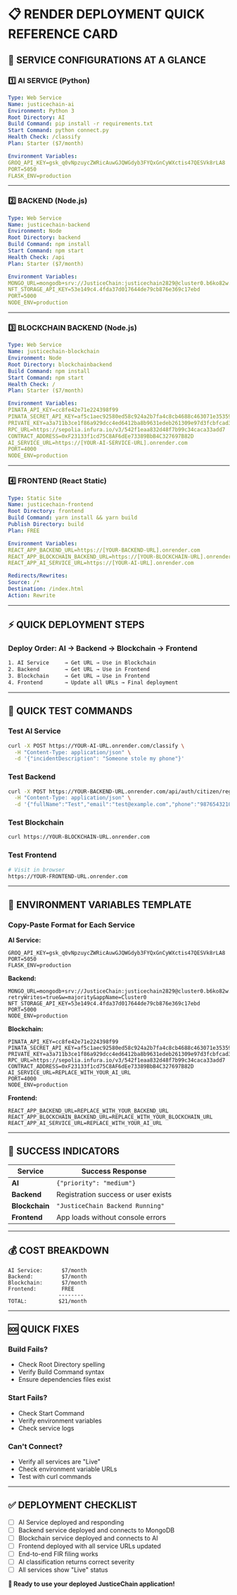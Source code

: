 # 📋 **RENDER DEPLOYMENT QUICK REFERENCE CARD**

## 🚀 **SERVICE CONFIGURATIONS AT A GLANCE**

### **1️⃣ AI SERVICE (Python)**
```yaml
Type: Web Service
Name: justicechain-ai
Environment: Python 3
Root Directory: AI
Build Command: pip install -r requirements.txt
Start Command: python connect.py
Health Check: /classify
Plan: Starter ($7/month)

Environment Variables:
GROQ_API_KEY=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
PORT=5050
FLASK_ENV=production
```

---

### **2️⃣ BACKEND (Node.js)**
```yaml
Type: Web Service  
Name: justicechain-backend
Environment: Node
Root Directory: backend
Build Command: npm install
Start Command: npm start
Health Check: /api
Plan: Starter ($7/month)

Environment Variables:
MONGO_URL=mongodb+srv://JusticeChain:justicechain2829@cluster0.b6ko82w.mongodb.net/JusticeChain?retryWrites=true&w=majority&appName=Cluster0
NFT_STORAGE_API_KEY=53e149c4.4fda37d017644de79cb876e369c17ebd
PORT=5000
NODE_ENV=production
```

---

### **3️⃣ BLOCKCHAIN BACKEND (Node.js)**
```yaml
Type: Web Service
Name: justicechain-blockchain  
Environment: Node
Root Directory: blockchainbackend
Build Command: npm install
Start Command: npm start
Health Check: /
Plan: Starter ($7/month)

Environment Variables:
PINATA_API_KEY=cc8fe42e71e224398f99
PINATA_SECRET_API_KEY=af5c1aec92580ed58c924a2b7fa4c8cb4688c463071e35359510115e4394c210
PRIVATE_KEY=a3a711b3ce1f86a929dcc4ed6412ba8b9631edeb261309e97d3fcbfcad35a0f5
RPC_URL=https://sepolia.infura.io/v3/542f1eaa832d48f7b99c34caca33add7
CONTRACT_ADDRESS=0xF23133f1cd75C8AF6dEe73389BbB4C327697B82D
AI_SERVICE_URL=https://[YOUR-AI-SERVICE-URL].onrender.com
PORT=4000
NODE_ENV=production
```

---

### **4️⃣ FRONTEND (React Static)**
```yaml
Type: Static Site
Name: justicechain-frontend
Root Directory: frontend
Build Command: yarn install && yarn build
Publish Directory: build
Plan: FREE

Environment Variables:
REACT_APP_BACKEND_URL=https://[YOUR-BACKEND-URL].onrender.com
REACT_APP_BLOCKCHAIN_BACKEND_URL=https://[YOUR-BLOCKCHAIN-URL].onrender.com
REACT_APP_AI_SERVICE_URL=https://[YOUR-AI-URL].onrender.com

Redirects/Rewrites:
Source: /*
Destination: /index.html
Action: Rewrite
```

---

## ⚡ **QUICK DEPLOYMENT STEPS**

### **Deploy Order**: AI → Backend → Blockchain → Frontend

```bash
1. AI Service     → Get URL → Use in Blockchain
2. Backend        → Get URL → Use in Frontend  
3. Blockchain     → Get URL → Use in Frontend
4. Frontend       → Update all URLs → Final deployment
```

---

## 🧪 **QUICK TEST COMMANDS**

### **Test AI Service**
```bash
curl -X POST https://YOUR-AI-URL.onrender.com/classify \
  -H "Content-Type: application/json" \
  -d '{"incidentDescription": "Someone stole my phone"}'
```

### **Test Backend**
```bash
curl -X POST https://YOUR-BACKEND-URL.onrender.com/api/auth/citizen/register \
  -H "Content-Type: application/json" \
  -d '{"fullName":"Test","email":"test@example.com","phone":"9876543210","password":"test123"}'
```

### **Test Blockchain**
```bash
curl https://YOUR-BLOCKCHAIN-URL.onrender.com
```

### **Test Frontend**
```bash
# Visit in browser
https://YOUR-FRONTEND-URL.onrender.com
```

---

## 📝 **ENVIRONMENT VARIABLES TEMPLATE**

### **Copy-Paste Format for Each Service**

**AI Service:**
```
GROQ_API_KEY=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
PORT=5050
FLASK_ENV=production
```

**Backend:**
```
MONGO_URL=mongodb+srv://JusticeChain:justicechain2829@cluster0.b6ko82w.mongodb.net/JusticeChain?retryWrites=true&w=majority&appName=Cluster0
NFT_STORAGE_API_KEY=53e149c4.4fda37d017644de79cb876e369c17ebd
PORT=5000
NODE_ENV=production
```

**Blockchain:**
```
PINATA_API_KEY=cc8fe42e71e224398f99
PINATA_SECRET_API_KEY=af5c1aec92580ed58c924a2b7fa4c8cb4688c463071e35359510115e4394c210
PRIVATE_KEY=a3a711b3ce1f86a929dcc4ed6412ba8b9631edeb261309e97d3fcbfcad35a0f5
RPC_URL=https://sepolia.infura.io/v3/542f1eaa832d48f7b99c34caca33add7
CONTRACT_ADDRESS=0xF23133f1cd75C8AF6dEe73389BbB4C327697B82D
AI_SERVICE_URL=REPLACE_WITH_YOUR_AI_URL
PORT=4000
NODE_ENV=production
```

**Frontend:**
```
REACT_APP_BACKEND_URL=REPLACE_WITH_YOUR_BACKEND_URL
REACT_APP_BLOCKCHAIN_BACKEND_URL=REPLACE_WITH_YOUR_BLOCKCHAIN_URL  
REACT_APP_AI_SERVICE_URL=REPLACE_WITH_YOUR_AI_URL
```

---

## 🎯 **SUCCESS INDICATORS**

| Service | Success Response |
|---------|------------------|
| **AI** | `{"priority": "medium"}` |
| **Backend** | Registration success or user exists |
| **Blockchain** | `"JusticeChain Backend Running"` |
| **Frontend** | App loads without console errors |

---

## 💰 **COST BREAKDOWN**
```
AI Service:      $7/month
Backend:         $7/month  
Blockchain:      $7/month
Frontend:        FREE
                --------
TOTAL:          $21/month
```

---

## 🆘 **QUICK FIXES**

### **Build Fails?**
- Check Root Directory spelling
- Verify Build Command syntax
- Ensure dependencies files exist

### **Start Fails?**
- Check Start Command
- Verify environment variables
- Check service logs

### **Can't Connect?**
- Verify all services are "Live"
- Check environment variable URLs
- Test with curl commands

---

## ✅ **DEPLOYMENT CHECKLIST**

- [ ] AI Service deployed and responding
- [ ] Backend service deployed and connects to MongoDB
- [ ] Blockchain service deployed and connects to AI
- [ ] Frontend deployed with all service URLs updated
- [ ] End-to-end FIR filing works
- [ ] AI classification returns correct severity
- [ ] All services show "Live" status

**🎉 Ready to use your deployed JusticeChain application!**